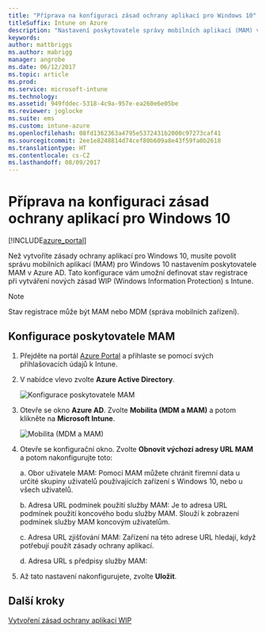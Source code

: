 ```yaml
---
title: "Příprava na konfiguraci zásad ochrany aplikací pro Windows 10"
titleSuffix: Intune on Azure
description: "Nastavení poskytovatele správy mobilních aplikací (MAM) v Azure AD"
keywords: 
author: mattbriggs
ms.author: mabrigg
manager: angrobe
ms.date: 06/12/2017
ms.topic: article
ms.prod: 
ms.service: microsoft-intune
ms.technology: 
ms.assetid: 949fddec-5318-4c9a-957e-ea260e6e05be
ms.reviewer: joglocke
ms.suite: ems
ms.custom: intune-azure
ms.openlocfilehash: 08fd1362363a4795e5372431b2000c97273caf41
ms.sourcegitcommit: 2ee1e8248814d74cef80b609a8e43f59fa0b2618
ms.translationtype: HT
ms.contentlocale: cs-CZ
ms.lasthandoff: 08/09/2017
---
```

# <a name="get-ready-to-configure-app-protection-policies-for-windows-10"></a>Příprava na konfiguraci zásad ochrany aplikací pro Windows 10

[!INCLUDE[azure_portal](./includes/azure_portal.md)]

Než vytvoříte zásady ochrany aplikací pro Windows 10, musíte povolit správu mobilních aplikací (MAM) pro Windows 10 nastavením poskytovatele MAM v Azure AD. Tato konfigurace vám umožní definovat stav registrace při vytváření nových zásad WIP (Windows Information Protection) s Intune.

> [!NOTE]
> Stav registrace může být MAM nebo MDM (správa mobilních zařízení).

## <a name="to-configure-the-mam-provider"></a>Konfigurace poskytovatele MAM

1.  Přejděte na portál [Azure Portal](https://portal.azure.com/) a přihlaste se pomocí svých přihlašovacích údajů k Intune.

2.  V nabídce vlevo zvolte **Azure Active Directory**.

    ![Konfigurace poskytovatele MAM](./media/mam-provider-sc-1.png)

3.  Otevře se okno **Azure AD**. Zvolte **Mobilita (MDM a MAM)** a potom klikněte na **Microsoft Intune**.

    ![Mobilita (MDM a MAM)](./media/mam-provider-sc-1.png)

4.  Otevře se konfigurační okno. Zvolte **Obnovit výchozí adresy URL MAM** a potom nakonfigurujte toto:

    a.  Obor uživatele MAM: Pomocí MAM můžete chránit firemní data u určité skupiny uživatelů používajících zařízení s Windows 10, nebo u všech uživatelů.

    b.  Adresa URL podmínek použití služby MAM: Je to adresa URL podmínek použití koncového bodu služby MAM. Slouží k zobrazení podmínek služby MAM koncovým uživatelům.

    c.  Adresa URL zjišťování MAM: Zařízení na této adrese URL hledají, když potřebují použít zásady ochrany aplikací.

    d.  Adresa URL s předpisy služby MAM:

5.  Až tato nastavení nakonfigurujete, zvolte **Uložit**.

## <a name="next-steps"></a>Další kroky

[Vytvoření zásad ochrany aplikací WIP](windows-information-protection-policy-create.md)
